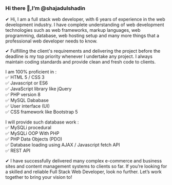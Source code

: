 
### Hi there 👋,I’m @shajadulshadin
 
✔ Hi, I am a full stack web developer, with 6 years of experience in the web development industry. I have complete understanding of web development technologies such as web frameworks, markup languages, web programming, database, web hosting setup and many more things that a professional web developer needs to know.

✔ Fulfilling the client's requirements and delivering the project before the deadline is my top priority whenever I undertake any project. I always maintain coding standards and provide clean and fresh code to clients.

 I am 100% proficient in : </br>
✅ HTML 5 / CSS 3 </br>
✅ Javascript or ES6 </br>
✅ JavaScript library like jQuery </br> 
✅ PHP version 8 </br> 
✅ MySQL Dababase </br>
✅ User interface (UI) </br>
✅ CSS framework like Bootstrap 5 </br>

 I will provide such database work : </br>
✅ MySQLi procedural </br>
✅ MySQLi OOP With PHP </br>
✅ PHP Data Objects (PDO) </br>
✅ Database loading using AJAX / Javascript fetch API </br>
✅ REST API </br>

✔ I have successfully delivered many complex e-commerce and business sites and content management systems to clients so far. If you’re looking for a skilled and reliable Full Stack Web Developer, look no further. Let’s work together to bring your vision to! 
